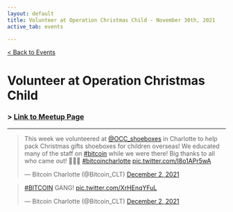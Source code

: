 ```yaml
---
layout: default
title: Volunteer at Operation Christmas Child - November 30th, 2021
active_tab: events

---
```


[< Back to Events](/events)

# Volunteer at Operation Christmas Child

### > [Link to Meetup Page](https://www.meetup.com/BitcoinCharlotte/events/282258682/)

---

<blockquote class="twitter-tweet"><p lang="en" dir="ltr">This week we volunteered at <a href="https://twitter.com/OCC_shoeboxes?ref_src=twsrc%5Etfw">@OCC_shoeboxes</a> in Charlotte to help pack Christmas gifts shoeboxes for children overseas! We educated many of the staff on <a href="https://twitter.com/hashtag/bitcoin?src=hash&amp;ref_src=twsrc%5Etfw">#bitcoin</a> while we were there! Big thanks to all who came out! 🙌🙏🎅 <a href="https://twitter.com/hashtag/bitcoincharlotte?src=hash&amp;ref_src=twsrc%5Etfw">#bitcoincharlotte</a> <a href="https://t.co/I8o1APr5wA">pic.twitter.com/I8o1APr5wA</a></p>&mdash; Bitcoin Charlotte (@Bitcoin_CLT) <a href="https://twitter.com/Bitcoin_CLT/status/1466475656426971136?ref_src=twsrc%5Etfw">December 2, 2021</a></blockquote> <script async src="https://platform.twitter.com/widgets.js" charset="utf-8"></script>

<blockquote class="twitter-tweet"><p lang="in" dir="ltr"><a href="https://twitter.com/hashtag/BITCOIN?src=hash&amp;ref_src=twsrc%5Etfw">#BITCOIN</a> GANG! <a href="https://t.co/XrHEnqYFuL">pic.twitter.com/XrHEnqYFuL</a></p>&mdash; Bitcoin Charlotte (@Bitcoin_CLT) <a href="https://twitter.com/Bitcoin_CLT/status/1466478803312680970?ref_src=twsrc%5Etfw">December 2, 2021</a></blockquote> <script async src="https://platform.twitter.com/widgets.js" charset="utf-8"></script>